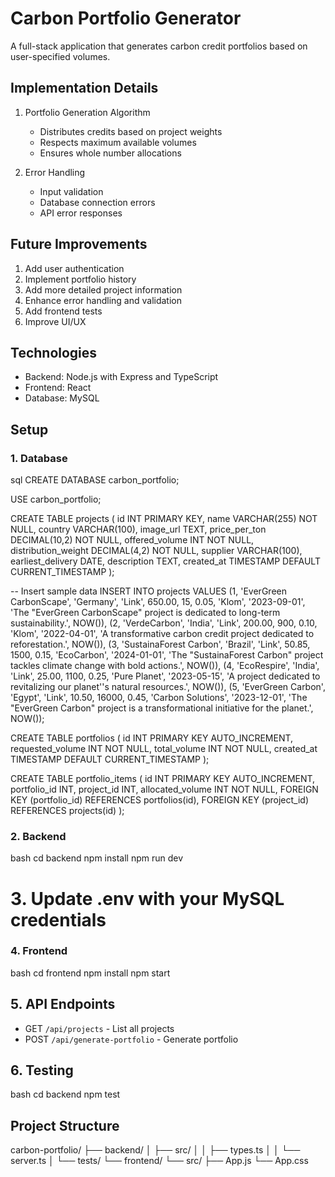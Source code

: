 # Carbon Portfolio Generator
A full-stack application that generates carbon credit portfolios based on user-specified volumes.

## Implementation Details
1. Portfolio Generation Algorithm
   - Distributes credits based on project weights
   - Respects maximum available volumes
   - Ensures whole number allocations

2. Error Handling
   - Input validation
   - Database connection errors
   - API error responses

## Future Improvements
1. Add user authentication
2. Implement portfolio history
3. Add more detailed project information
4. Enhance error handling and validation
5. Add frontend tests
6. Improve UI/UX

## Technologies
- Backend: Node.js with Express and TypeScript
- Frontend: React
- Database: MySQL


## Setup

### 1. Database
sql
CREATE DATABASE carbon_portfolio;

USE carbon_portfolio;

CREATE TABLE projects (
id INT PRIMARY KEY,
name VARCHAR(255) NOT NULL,
country VARCHAR(100),
image_url TEXT,
price_per_ton DECIMAL(10,2) NOT NULL,
offered_volume INT NOT NULL,
distribution_weight DECIMAL(4,2) NOT NULL,
supplier VARCHAR(100),
earliest_delivery DATE,
description TEXT,
created_at TIMESTAMP DEFAULT CURRENT_TIMESTAMP
);

-- Insert sample data
INSERT INTO projects VALUES
(1, 'EverGreen CarbonScape', 'Germany', 'Link', 650.00, 15, 0.05, 'Klom', '2023-09-01', 'The "EverGreen CarbonScape" project is dedicated to long-term sustainability.', NOW()),
(2, 'VerdeCarbon', 'India', 'Link', 200.00, 900, 0.10, 'Klom', '2022-04-01', 'A transformative carbon credit project dedicated to reforestation.', NOW()),
(3, 'SustainaForest Carbon', 'Brazil', 'Link', 50.85, 1500, 0.15, 'EcoCarbon', '2024-01-01', 'The "SustainaForest Carbon" project tackles climate change with bold actions.', NOW()),
(4, 'EcoRespire', 'India', 'Link', 25.00, 1100, 0.25, 'Pure Planet', '2023-05-15', 'A project dedicated to revitalizing our planet''s natural resources.', NOW()),
(5, 'EverGreen Carbon', 'Egypt', 'Link', 10.50, 16000, 0.45, 'Carbon Solutions', '2023-12-01', 'The "EverGreen Carbon" project is a transformational initiative for the planet.', NOW());

CREATE TABLE portfolios (
id INT PRIMARY KEY AUTO_INCREMENT,
requested_volume INT NOT NULL,
total_volume INT NOT NULL,
created_at TIMESTAMP DEFAULT CURRENT_TIMESTAMP
);

CREATE TABLE portfolio_items (
id INT PRIMARY KEY AUTO_INCREMENT,
portfolio_id INT,
project_id INT,
allocated_volume INT NOT NULL,
FOREIGN KEY (portfolio_id) REFERENCES portfolios(id),
FOREIGN KEY (project_id) REFERENCES projects(id)
);

### 2. Backend
bash
cd backend
npm install
npm run dev

# 3. Update .env with your MySQL credentials

### 4. Frontend
bash
cd frontend
npm install
npm start

## 5. API Endpoints
- GET `/api/projects` - List all projects
- POST `/api/generate-portfolio` - Generate portfolio

## 6. Testing
bash
cd backend
npm test

## Project Structure
carbon-portfolio/
├── backend/
│ ├── src/
│ │ ├── types.ts
│ │ └── server.ts
│ └── tests/
└── frontend/
└── src/
├── App.js
└── App.css